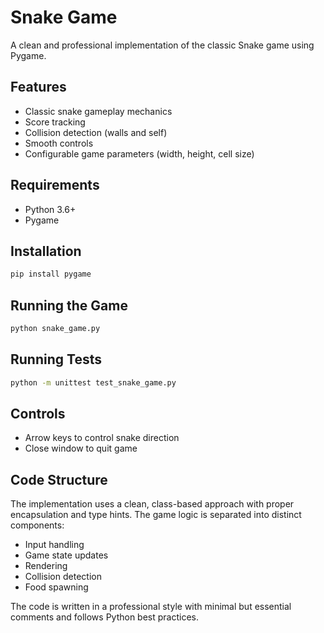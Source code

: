 # Snake Game

A clean and professional implementation of the classic Snake game using Pygame.

## Features

- Classic snake gameplay mechanics
- Score tracking
- Collision detection (walls and self)
- Smooth controls
- Configurable game parameters (width, height, cell size)

## Requirements

- Python 3.6+
- Pygame

## Installation

```bash
pip install pygame
```

## Running the Game

```bash
python snake_game.py
```

## Running Tests

```bash
python -m unittest test_snake_game.py
```

## Controls

- Arrow keys to control snake direction
- Close window to quit game

## Code Structure

The implementation uses a clean, class-based approach with proper encapsulation and type hints. The game logic is separated into distinct components:

- Input handling
- Game state updates
- Rendering
- Collision detection
- Food spawning

The code is written in a professional style with minimal but essential comments and follows Python best practices.